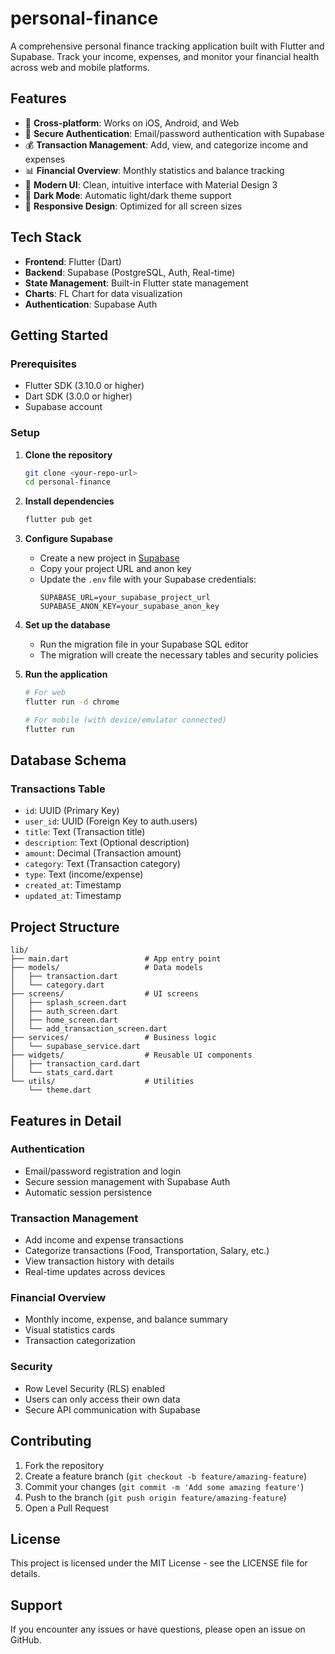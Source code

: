 # personal-finance

A comprehensive personal finance tracking application built with Flutter and Supabase. Track your income, expenses, and monitor your financial health across web and mobile platforms.

## Features

- 📱 **Cross-platform**: Works on iOS, Android, and Web
- 🔐 **Secure Authentication**: Email/password authentication with Supabase
- 💰 **Transaction Management**: Add, view, and categorize income and expenses
- 📊 **Financial Overview**: Monthly statistics and balance tracking
- 🎨 **Modern UI**: Clean, intuitive interface with Material Design 3
- 🌙 **Dark Mode**: Automatic light/dark theme support
- 📱 **Responsive Design**: Optimized for all screen sizes

## Tech Stack

- **Frontend**: Flutter (Dart)
- **Backend**: Supabase (PostgreSQL, Auth, Real-time)
- **State Management**: Built-in Flutter state management
- **Charts**: FL Chart for data visualization
- **Authentication**: Supabase Auth

## Getting Started

### Prerequisites

- Flutter SDK (3.10.0 or higher)
- Dart SDK (3.0.0 or higher)
- Supabase account

### Setup

1. **Clone the repository**
   ```bash
   git clone <your-repo-url>
   cd personal-finance
   ```

2. **Install dependencies**
   ```bash
   flutter pub get
   ```

3. **Configure Supabase**
   - Create a new project in [Supabase](https://supabase.com)
   - Copy your project URL and anon key
   - Update the `.env` file with your Supabase credentials:
     ```
     SUPABASE_URL=your_supabase_project_url
     SUPABASE_ANON_KEY=your_supabase_anon_key
     ```

4. **Set up the database**
   - Run the migration file in your Supabase SQL editor
   - The migration will create the necessary tables and security policies

5. **Run the application**
   ```bash
   # For web
   flutter run -d chrome
   
   # For mobile (with device/emulator connected)
   flutter run
   ```

## Database Schema

### Transactions Table
- `id`: UUID (Primary Key)
- `user_id`: UUID (Foreign Key to auth.users)
- `title`: Text (Transaction title)
- `description`: Text (Optional description)
- `amount`: Decimal (Transaction amount)
- `category`: Text (Transaction category)
- `type`: Text (income/expense)
- `created_at`: Timestamp
- `updated_at`: Timestamp

## Project Structure

```
lib/
├── main.dart                 # App entry point
├── models/                   # Data models
│   ├── transaction.dart
│   └── category.dart
├── screens/                  # UI screens
│   ├── splash_screen.dart
│   ├── auth_screen.dart
│   ├── home_screen.dart
│   └── add_transaction_screen.dart
├── services/                 # Business logic
│   └── supabase_service.dart
├── widgets/                  # Reusable UI components
│   ├── transaction_card.dart
│   └── stats_card.dart
└── utils/                    # Utilities
    └── theme.dart
```

## Features in Detail

### Authentication
- Email/password registration and login
- Secure session management with Supabase Auth
- Automatic session persistence

### Transaction Management
- Add income and expense transactions
- Categorize transactions (Food, Transportation, Salary, etc.)
- View transaction history with details
- Real-time updates across devices

### Financial Overview
- Monthly income, expense, and balance summary
- Visual statistics cards
- Transaction categorization

### Security
- Row Level Security (RLS) enabled
- Users can only access their own data
- Secure API communication with Supabase

## Contributing

1. Fork the repository
2. Create a feature branch (`git checkout -b feature/amazing-feature`)
3. Commit your changes (`git commit -m 'Add some amazing feature'`)
4. Push to the branch (`git push origin feature/amazing-feature`)
5. Open a Pull Request

## License

This project is licensed under the MIT License - see the LICENSE file for details.

## Support

If you encounter any issues or have questions, please open an issue on GitHub.
